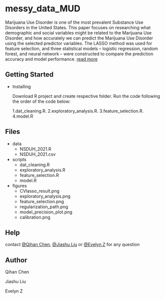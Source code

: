 # messy_data_MUD

Marijuana Use Disorder is one of the most prevalent Substance Use Disorders in the United States. This paper focuses on researching what demographic and social variables might be related to the Marijuana Use Disorder, and how accurately we can predict the Marijuana Use Disorder using the selected predictor variables. The LASSO method was used for feature selection, and three statistical models – logistic regression, random forest, and neural network – were constructed to compare the prediction accuracy and model performance.
[read more](https://drive.google.com/file/d/1rdDLUnEGj_sxhz4JpT027dXGavJAgGcX/view?usp=sharing)

## Getting Started 
* Installing

  Download R project and create respective folder. Run the code following the order of the code below:

    1.dat_cleaning.R.  2.exploratory_analysis.R.  3.feature_selection.R.  4.model.R 

## Files
* data 
	* NSDUH_2021.R
    * NSDUH_2021.csv
* scripts
    * dat_cleaning.R 
    * exploratory_analysis.R
    * feature_selection.R
    * model.R
* figures
	* CVlasso_result.png
	* exploratory_analysis.png
	* feature_selection.png
	* regularization_path.png
	* model_precision_plot.png
	* calibration.png

## Help
contact [@Qihan Chen](https://github.com/QihanChen), [@Jiashu Liu](https://github.com/Liujiashu2018) or [@Evelyn Z](https://github.com/zjd124) for any question 

## Author
Qihan Chen 

Jiashu Liu

Evelyn Z
